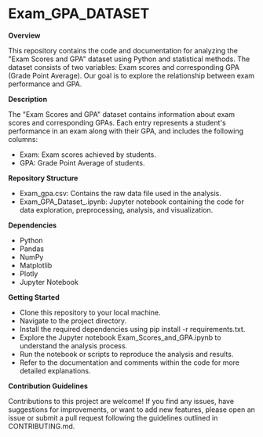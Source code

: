 # Exam_GPA_DATASET

**Overview**

This repository contains the code and documentation for analyzing the "Exam Scores and GPA" dataset using Python and statistical methods. The dataset consists of two variables: Exam scores and corresponding GPA (Grade Point Average). Our goal is to explore the relationship between exam performance and GPA.

**Description**

The "Exam Scores and GPA" dataset contains information about exam scores and corresponding GPAs. Each entry represents a student's performance in an exam along with their GPA, and includes the following columns:

- Exam: Exam scores achieved by students.
- GPA: Grade Point Average of students.

**Repository Structure**
- Exam_gpa.csv: Contains the raw data file used in the analysis.
- Exam_GPA_Dataset_.ipynb: Jupyter notebook containing the code for data exploration, preprocessing, analysis, and visualization.

**Dependencies**
- Python
- Pandas
- NumPy
- Matplotlib
- Plotly
- Jupyter Notebook

**Getting Started**

- Clone this repository to your local machine.
- Navigate to the project directory.
- Install the required dependencies using pip install -r requirements.txt.
- Explore the Jupyter notebook Exam_Scores_and_GPA.ipynb to understand the analysis process.
- Run the notebook or scripts to reproduce the analysis and results.
- Refer to the documentation and comments within the code for more detailed explanations.
  
**Contribution Guidelines**

 Contributions to this project are welcome! If you find any issues, have suggestions for improvements, or want to add new features, please open an issue or submit a pull request following the guidelines outlined in CONTRIBUTING.md.
